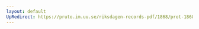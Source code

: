 ```yaml
---
layout: default
UpRedirect: https://pruto.im.uu.se/riksdagen-records-pdf/1868/prot-1868--fk--427/prot-1868--fk--427_001.pdf
---
```

